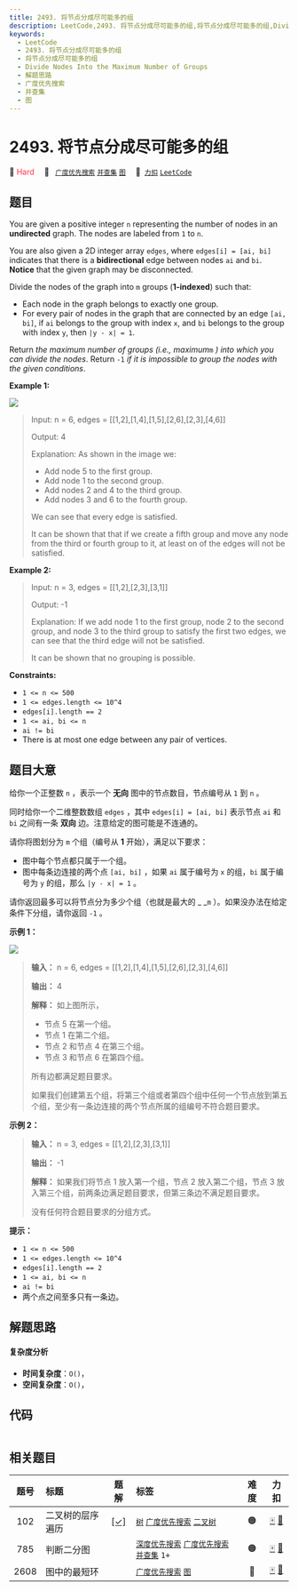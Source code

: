 ```yaml
---
title: 2493. 将节点分成尽可能多的组
description: LeetCode,2493. 将节点分成尽可能多的组,将节点分成尽可能多的组,Divide Nodes Into the Maximum Number of Groups,解题思路,广度优先搜索,并查集,图
keywords:
  - LeetCode
  - 2493. 将节点分成尽可能多的组
  - 将节点分成尽可能多的组
  - Divide Nodes Into the Maximum Number of Groups
  - 解题思路
  - 广度优先搜索
  - 并查集
  - 图
---
```


# 2493. 将节点分成尽可能多的组

🔴 <font color=#ff334b>Hard</font>&emsp; 🔖&ensp; [`广度优先搜索`](/tag/breadth-first-search.md) [`并查集`](/tag/union-find.md) [`图`](/tag/graph.md)&emsp; 🔗&ensp;[`力扣`](https://leetcode.cn/problems/divide-nodes-into-the-maximum-number-of-groups) [`LeetCode`](https://leetcode.com/problems/divide-nodes-into-the-maximum-number-of-groups)

## 题目

You are given a positive integer `n` representing the number of nodes in an
**undirected** graph. The nodes are labeled from `1` to `n`.

You are also given a 2D integer array `edges`, where `edges[i] = [ai, bi]`
indicates that there is a **bidirectional** edge between nodes `ai` and `bi`.
**Notice** that the given graph may be disconnected.

Divide the nodes of the graph into `m` groups (**1-indexed**) such that:

  * Each node in the graph belongs to exactly one group.
  * For every pair of nodes in the graph that are connected by an edge `[ai, bi]`, if `ai` belongs to the group with index `x`, and `bi` belongs to the group with index `y`, then `|y - x| = 1`.

Return _the maximum number of groups (i.e., maximum_`m` _) into which you can
divide the nodes_. Return `-1` _if it is impossible to group the nodes with
the given conditions_.



**Example 1:**

![](https://assets.leetcode.com/uploads/2022/10/13/example1.png)

> Input: n = 6, edges = [[1,2],[1,4],[1,5],[2,6],[2,3],[4,6]]
> 
> Output: 4
> 
> Explanation: As shown in the image we:
> - Add node 5 to the first group.
> - Add node 1 to the second group.
> - Add nodes 2 and 4 to the third group.
> - Add nodes 3 and 6 to the fourth group.
> 
> We can see that every edge is satisfied.
> 
> It can be shown that that if we create a fifth group and move any node from the third or fourth group to it, at least on of the edges will not be satisfied.

**Example 2:**

> Input: n = 3, edges = [[1,2],[2,3],[3,1]]
> 
> Output: -1
> 
> Explanation: If we add node 1 to the first group, node 2 to the second group, and node 3 to the third group to satisfy the first two edges, we can see that the third edge will not be satisfied.
> 
> It can be shown that no grouping is possible.

**Constraints:**

  * `1 <= n <= 500`
  * `1 <= edges.length <= 10^4`
  * `edges[i].length == 2`
  * `1 <= ai, bi <= n`
  * `ai != bi`
  * There is at most one edge between any pair of vertices.


## 题目大意

给你一个正整数 `n` ，表示一个 **无向**  图中的节点数目，节点编号从 `1` 到 `n` 。

同时给你一个二维整数数组 `edges` ，其中 `edges[i] = [ai, bi]` 表示节点 `ai` 和 `bi` 之间有一条 **双向**
边。注意给定的图可能是不连通的。

请你将图划分为 `m` 个组（编号从 **1**  开始），满足以下要求：

  * 图中每个节点都只属于一个组。
  * 图中每条边连接的两个点 `[ai, bi]` ，如果 `ai` 属于编号为 `x` 的组，`bi` 属于编号为 `y` 的组，那么 `|y - x| = 1` 。

请你返回最多可以将节点分为多少个组（也就是最大的 _ _`m` ）。如果没办法在给定条件下分组，请你返回 `-1` 。



**示例 1：**

![](https://assets.leetcode.com/uploads/2022/10/13/example1.png)

> 
> 
> 
> 
> 
> **输入：** n = 6, edges = [[1,2],[1,4],[1,5],[2,6],[2,3],[4,6]]
> 
> **输出：** 4
> 
> **解释：** 如上图所示，
> - 节点 5 在第一个组。
> - 节点 1 在第二个组。
> - 节点 2 和节点 4 在第三个组。
> - 节点 3 和节点 6 在第四个组。
> 
> 所有边都满足题目要求。
> 
> 如果我们创建第五个组，将第三个组或者第四个组中任何一个节点放到第五个组，至少有一条边连接的两个节点所属的组编号不符合题目要求。
> 
> 

**示例 2：**

> 
> 
> 
> 
> 
> **输入：** n = 3, edges = [[1,2],[2,3],[3,1]]
> 
> **输出：** -1
> 
> **解释：** 如果我们将节点 1 放入第一个组，节点 2 放入第二个组，节点 3 放入第三个组，前两条边满足题目要求，但第三条边不满足题目要求。
> 
> 没有任何符合题目要求的分组方式。
> 
> 



**提示：**

  * `1 <= n <= 500`
  * `1 <= edges.length <= 10^4`
  * `edges[i].length == 2`
  * `1 <= ai, bi <= n`
  * `ai != bi`
  * 两个点之间至多只有一条边。


## 解题思路

#### 复杂度分析

- **时间复杂度**：`O()`，
- **空间复杂度**：`O()`，

## 代码

```javascript

```

## 相关题目

<!-- prettier-ignore -->
| 题号 | 标题 | 题解 | 标签 | 难度 | 力扣 |
| :------: | :------ | :------: | :------ | :------: | :------: |
| 102 | 二叉树的层序遍历 | [[✓]](/problem/0102.md) |  [`树`](/tag/tree.md) [`广度优先搜索`](/tag/breadth-first-search.md) [`二叉树`](/tag/binary-tree.md) | 🟠 | [🀄️](https://leetcode.cn/problems/binary-tree-level-order-traversal) [🔗](https://leetcode.com/problems/binary-tree-level-order-traversal) |
| 785 | 判断二分图 |  |  [`深度优先搜索`](/tag/depth-first-search.md) [`广度优先搜索`](/tag/breadth-first-search.md) [`并查集`](/tag/union-find.md) `1+` | 🟠 | [🀄️](https://leetcode.cn/problems/is-graph-bipartite) [🔗](https://leetcode.com/problems/is-graph-bipartite) |
| 2608 | 图中的最短环 |  |  [`广度优先搜索`](/tag/breadth-first-search.md) [`图`](/tag/graph.md) | 🔴 | [🀄️](https://leetcode.cn/problems/shortest-cycle-in-a-graph) [🔗](https://leetcode.com/problems/shortest-cycle-in-a-graph) |
